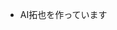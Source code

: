 - AI拓也を作っています

<!---
milomilo-337/milomilo-337 is a ✨ special ✨ repository because its `README.md` (this file) appears on your GitHub profile.
You can click the Preview link to take a look at your changes.
--->
